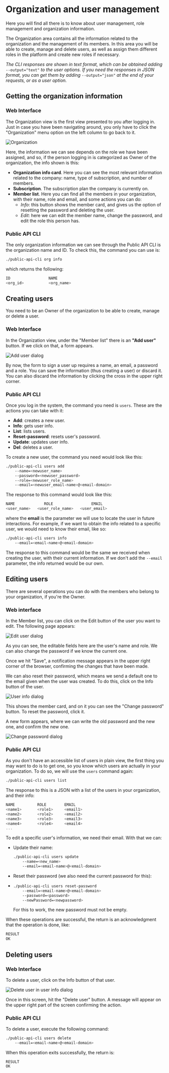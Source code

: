 # Organization and user management

Here you will find all there is to know about user management, role management and organization information.

The Organization area contains all the information related to the organization and the management of its members. In this area you will be able to create, manage and delete users, as well as assign them different roles in the platform and create new roles if necessary.

_The CLI responses are shown in text format, which can be obtained adding_ `--output="text"` _to the user options. If you need the responses in JSON format, you can get them by adding_ `--output="json"` _at the end of your requests, or as a user option._

## Getting the organization information

### Web Interface

The Organization view is the first view presented to you after logging in. Just in case you have been navigating around, you only have to click the "Organization" menu option on the left column to go back to it.

![Organization ](../.gitbook/assets/organization.png)

Here, the information we can see depends on the role we have been assigned, and so, if the person logging in is categorized as Owner of the organization, the info shown is this:

* **Organization info card**. Here you can see the most relevant information related to the company: name, type of subscription, and number of members.
* **Subscription**. The subscription plan the company is currently on.
* **Member list**. Here you can find all the members in your organization, with their name, role and email, and some actions you can do:
  * _Info_: this button shows the member card, and gives us the option of resetting the password and deleting the user.
  * _Edit_: here we can edit the member name, change the password, and edit the role this person has.

### Public API CLI

The only organization information we can see through the Public API CLI is the organization name and ID. To check this, the command you can use is:

```bash
./public-api-cli org info
```

which returns the following:

```bash
ID                 NAME
<org_id>           <org_name>
```

## Creating users

You need to be an Owner of the organization to be able to create, manage or delete a user.

### Web Interface

In the Organization view, under the "Member list" there is an **"Add user"** button. If we click on that, a form appears.

![Add user dialog](../.gitbook/assets/adduser.png)

By now, the form to sign a user up requires a name, an email, a password and a role. You can save the information (thus creating a user) or discard it. You can also discard the information by clicking the cross in the upper right corner.

### Public API CLI

Once you log in the system, the command you need is `users`. These are the actions you can take with it:

* **Add**: creates a new user.
* **Info**: gets user info.
* **List**: lists users.
* **Reset-password**: resets user's password.
* **Update**: updates user info.
* **Del**: deletes a user. 

To create a new user, the command you need would look like this:

```bash
./public-api-cli users add 
    --name=<newuser_name> 
    --password=<newuser_password> 
    --role=<newuser_role_name> 
    --email=<newuser_email-name>@<email-domain>
```

The response to this command would look like this:

```bash
NAME             ROLE                 EMAIL
<user_name>   <user_role_name>   <user_email>
```

where the **email** is the parameter we will use to locate the user in future interactions. For example, if we want to obtain the info related to a specific user, we would need to know their email, like so:

```bash
./public-api-cli users info 
    --email=<email-name>@<email-domain>
```

The response to this command would be the same we received when creating the user, with their current information. If we don't add the `--email` parameter, the info returned would be our own.

## Editing users

There are several operations you can do with the members who belong to your organization, if you're the Owner.

### Web interface

In the Member list, you can click on the Edit button of the user you want to edit. The following page appears:

![Edit user dialog](../.gitbook/assets/edituser.png)

As you can see, the editable fields here are the user's name and role. We can also change the password if we know the current one.

Once we hit "Save", a notification message appears in the upper right corner of the browser, confirming the changes that have been made.

We can also reset their password, which means we send a default one to the email given when the user was created. To do this, click on the Info button of the user.

![User info dialog](../.gitbook/assets/userinfo.png)

This shows the member card, and on it you can see the "Change password" button. To reset the password, click it.

A new form appears, where we can write the old password and the new one, and confirm the new one.

![Change password dialog](../.gitbook/assets/pass.png)

### Public API CLI

As you don't have an accessible list of users in plain view, the first thing you may want to do is to get one, so you know which users are actually in your organization. To do so, we will use the `users` command again:

```bash
./public-api-cli users list
```

The response to this is a JSON with a list of the users in your organization, and their info:

```javascript
NAME          ROLE        EMAIL
<name1>       <role1>     <email1>
<name2>       <role2>     <email2>
<name3>       <role3>     <email3>
<name4>       <role4>     <email4>
...
```

To edit a specific user's information, we need their email. With that we can:

* Update their name:

  ```bash
  ./public-api-cli users update 
      --name=<new_name> 
      --email=<email-name>@<email-domain>
  ```

* Reset their password \(we also need the current password for this\):
* ```bash
  ./public-api-cli users reset-password 
      --email=<email-name>@<email-domain> 
      --password=<password> 
      --newPassword=<newpassword>
  ```

  For this to work, the new password must not be empty.

When these operations are successful, the return is an acknowledgment that the operation is done, like:

```bash
RESULT
OK
```

## Deleting users

### Web Interface

To delete a user, click on the Info button of that user.

![Delete user in user info dialog](../.gitbook/assets/deleteuser.png)

Once in this screen, hit the "Delete user" button. A message will appear on the upper right part of the screen confirming the action.

### Public API CLI

To delete a user, execute the following command:

```bash
./public-api-cli users delete 
    --email=<email-name>@<email-domain>
```

When this operation exits successfully, the return is:

```text
RESULT
OK
```

